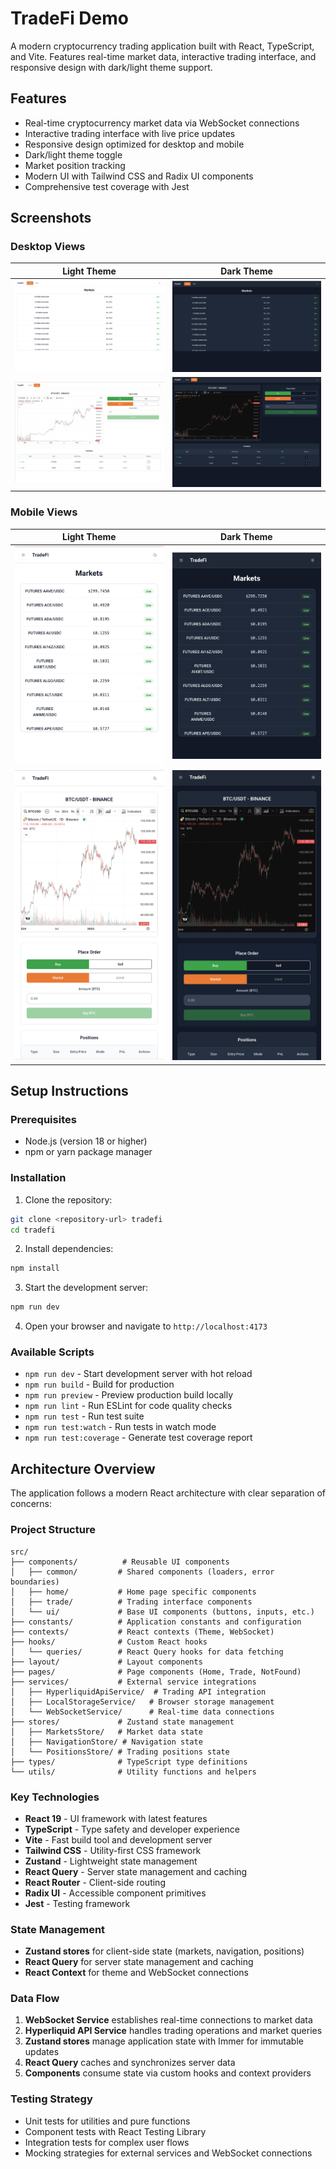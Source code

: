 # TradeFi Demo

A modern cryptocurrency trading application built with React, TypeScript, and Vite. Features real-time market data, interactive trading interface, and responsive design with dark/light theme support.

## Features

- Real-time cryptocurrency market data via WebSocket connections
- Interactive trading interface with live price updates
- Responsive design optimized for desktop and mobile
- Dark/light theme toggle
- Market position tracking
- Modern UI with Tailwind CSS and Radix UI components
- Comprehensive test coverage with Jest

## Screenshots

### Desktop Views

| Light Theme                                         | Dark Theme                                        |
| --------------------------------------------------- | ------------------------------------------------- |
| ![Home Light](screenshots/desktop/home-light.png)   | ![Home Dark](screenshots/desktop/home-dark.png)   |
| ![Trade Light](screenshots/desktop/trade-light.png) | ![Trade Dark](screenshots/desktop/trade-dark.png) |

### Mobile Views

| Light Theme                                               | Dark Theme                                              |
| --------------------------------------------------------- | ------------------------------------------------------- |
| ![Home Light Mobile](screenshots/mobile/home-light.png)   | ![Home Dark Mobile](screenshots/mobile/home-dark.png)   |
| ![Trade Light Mobile](screenshots/mobile/trade-light.png) | ![Trade Dark Mobile](screenshots/mobile/trade-dark.png) |

## Setup Instructions

### Prerequisites

- Node.js (version 18 or higher)
- npm or yarn package manager

### Installation

1. Clone the repository:

```bash
git clone <repository-url> tradefi
cd tradefi
```

2. Install dependencies:

```bash
npm install
```

3. Start the development server:

```bash
npm run dev
```

4. Open your browser and navigate to `http://localhost:4173`

### Available Scripts

- `npm run dev` - Start development server with hot reload
- `npm run build` - Build for production
- `npm run preview` - Preview production build locally
- `npm run lint` - Run ESLint for code quality checks
- `npm run test` - Run test suite
- `npm run test:watch` - Run tests in watch mode
- `npm run test:coverage` - Generate test coverage report

## Architecture Overview

The application follows a modern React architecture with clear separation of concerns:

### Project Structure

```
src/
├── components/          # Reusable UI components
│   ├── common/         # Shared components (loaders, error boundaries)
│   ├── home/           # Home page specific components
│   ├── trade/          # Trading interface components
│   └── ui/             # Base UI components (buttons, inputs, etc.)
├── constants/          # Application constants and configuration
├── contexts/           # React contexts (Theme, WebSocket)
├── hooks/              # Custom React hooks
│   └── queries/        # React Query hooks for data fetching
├── layout/             # Layout components
├── pages/              # Page components (Home, Trade, NotFound)
├── services/           # External service integrations
│   ├── HyperliquidApiService/  # Trading API integration
│   ├── LocalStorageService/   # Browser storage management
│   └── WebSocketService/      # Real-time data connections
├── stores/             # Zustand state management
│   ├── MarketsStore/   # Market data state
│   ├── NavigationStore/ # Navigation state
│   └── PositionsStore/ # Trading positions state
├── types/              # TypeScript type definitions
└── utils/              # Utility functions and helpers
```

### Key Technologies

- **React 19** - UI framework with latest features
- **TypeScript** - Type safety and developer experience
- **Vite** - Fast build tool and development server
- **Tailwind CSS** - Utility-first CSS framework
- **Zustand** - Lightweight state management
- **React Query** - Server state management and caching
- **React Router** - Client-side routing
- **Radix UI** - Accessible component primitives
- **Jest** - Testing framework

### State Management

- **Zustand stores** for client-side state (markets, navigation, positions)
- **React Query** for server state management and caching
- **React Context** for theme and WebSocket connections

### Data Flow

1. **WebSocket Service** establishes real-time connections to market data
2. **Hyperliquid API Service** handles trading operations and market queries
3. **Zustand stores** manage application state with Immer for immutable updates
4. **React Query** caches and synchronizes server data
5. **Components** consume state via custom hooks and context providers

### Testing Strategy

- Unit tests for utilities and pure functions
- Component tests with React Testing Library
- Integration tests for complex user flows
- Mocking strategies for external services and WebSocket connections
